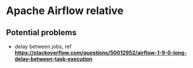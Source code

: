 # Apache Airflow relative

## Potential problems
 - delay between jobs, ref **https://stackoverflow.com/questions/50012952/airflow-1-9-0-long-delay-between-task-execution**